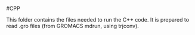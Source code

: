 #CPP

This folder contains the files needed to run the C++ code. It is prepared to read .gro files (from GROMACS mdrun, using trjconv).
